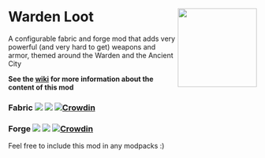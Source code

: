 # Warden Loot <img src="https://media.discordapp.net/attachments/600335615409782796/986564881195102218/sculk_chestplate.gif" align="right" width="160"/>

A configurable fabric and forge mod that adds very powerful (and very hard to get) weapons and armor, themed around the Warden and the Ancient City

**See the [wiki](https://github.com/nu11une/wardenloot/wiki) for more information about the content of this mod**

### Fabric <a href="https://www.curseforge.com/minecraft/mc-mods/warden-loot"><img src="http://cf.way2muchnoise.eu/full_633768_downloads.svg"></a> <a href="https://modrinth.com/mod/wardenloot"><img src="https://img.shields.io/modrinth/dt/wardenloot?color=00AF5C&label=&labelColor=cecece&logo=modrinth"></a> [![Crowdin](https://badges.crowdin.net/warden-loot-mod/localized.svg)](https://crowdin.com/project/warden-loot-mod)

### Forge <a href="https://www.curseforge.com/minecraft/mc-mods/warden-loot-forge"><img src="http://cf.way2muchnoise.eu/full_638233_downloads.svg"></a> <a href="https://modrinth.com/mod/wardenloot-forge"><img src="https://img.shields.io/modrinth/dt/wardenloot-forge?color=00AF5C&label=&labelColor=cecece&logo=modrinth"></a> [![Crowdin](https://badges.crowdin.net/warden-loot-mod/localized.svg)](https://crowdin.com/project/warden-loot-mod)

Feel free to include this mod in any modpacks :)

